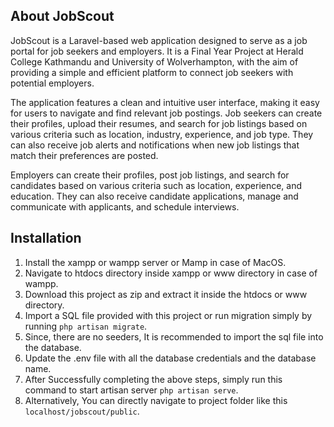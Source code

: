 
## About JobScout

JobScout is a Laravel-based web application designed to serve as a job portal for job seekers and employers. It is a Final Year Project at Herald College Kathmandu and University of Wolverhampton, with the aim of providing a simple and efficient platform to connect job seekers with potential employers.

The application features a clean and intuitive user interface, making it easy for users to navigate and find relevant job postings. Job seekers can create their profiles, upload their resumes, and search for job listings based on various criteria such as location, industry, experience, and job type. They can also receive job alerts and notifications when new job listings that match their preferences are posted.

Employers can create their profiles, post job listings, and search for candidates based on various criteria such as location, experience, and education. They can also receive candidate applications, manage and communicate with applicants, and schedule interviews.


<h2>Installation</h2>

1. Install the xampp or wampp server or Mamp in case of MacOS.
2. Navigate to htdocs directory inside xampp or www directory in case of wampp. 
3. Download this project as zip and extract it inside the htdocs or www directory.
4. Import a SQL file provided with this project or run migration simply by running <code>php artisan migrate</code>.
5. Since, there are no seeders, It is recommended to import the sql file into the database.
6. Update the .env file with all the database credentials and the database name.
7. After Successfully completing the above steps, simply run this command to start artisan server <code>php artisan serve</code>.
8. Alternatively, You can directly navigate to project folder like this <code>localhost/jobscout/public</code>.
